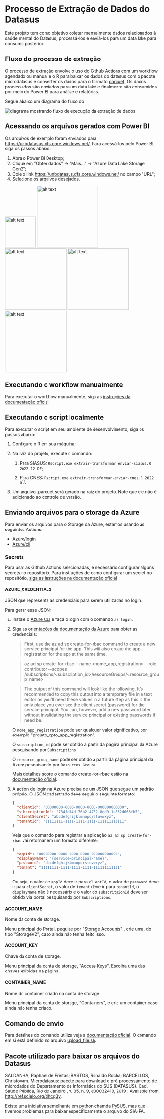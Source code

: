 # Processo de Extração de Dados do Datasus

Este projeto tem como objetivo coletar mensalmente dados relacionados à saúde mental do Datasus, processá-los e enviá-los para um data lake para consumo posterior.

## Fluxo do processo de extração

O processo de extração envolve o uso do Github Actions com um workflow agendado ou manual e o R para baixar os dados do datasus com o pacote microdatasus e converter os dados para o formato [parquet](https://parquet.apache.org/). Os dados processados são enviados para um data lake e finalmente são consumidos por meio do Power BI para análise e relatórios.

Segue abaixo um diagrama do fluxo do

![diagrama mostrando fluxo de execução da extração de dados](/docs/diagrama-workflow.png)

## Acessando os arquivos gerados com Power BI

Os arquivos de exemplo foram enviados para https://unbdatasus.dfs.core.windows.net/. Para acessá-los pelo Power BI, siga os passos abaixo:

1. Abra o Power BI Desktop;
2. Clique em "Obter dados" -> "Mais..." -> "Azure Data Lake Storage Gen2";
3. Cole o link https://unbdatasus.dfs.core.windows.net/ no campo "URL";
4. Selecione os arquivos desejados.

<img src="docs/selecao-conector-menu.png" alt="alt text" width="100">

<img src="docs/selecao-conector.png" alt="alt text" width="200">

<img src="docs/selecao-conector-url.png" alt="alt text" width="200">

<img src="docs/selecao-conector-arquivos.png" alt="alt text" width="200">

<img src="docs/selecao-conector-arquivos-filtrados.png" alt="alt text" width="200">

## Executando o workflow manualmente

Para executar o workflow manualmente, siga as [instruções da documentação oficial](https://docs.github.com/en/actions/managing-workflow-runs/manually-running-a-workflow)

## Executando o script localmente

Para executar o script em seu ambiente de desenvolvimento, siga os passos abaixo:

1. Configure o R em sua máquina;
2. Na raiz do projeto, execute o comando:

   1. Para SIASUS: `Rscript.exe extrair-transformar-enviar-siasus.R 2022-12 DF`;

   2. Para CNES: `Rscript.exe extrair-transformar-enviar-cnes.R 2022 all`

3. Um arquivo .parquet será gerado na raiz do projeto. Note que ele não é adicionado ao controle de versão.

## Enviando arquivos para o storage da Azure

Para enviar os arquivos para o Storage da Azure, estamos usando as seguintes Actions:

- [Azure/login](https://github.com/Azure/login)
- [Azure/cli](https://github.com/Azure/cli)

### Secrets

Para usar as Github Actions selecionadas, é necessário configurar alguns secrets no repositório. Para instruções de como configurar um secret no repositório, [siga as instruções na documentação oficial](https://docs.github.com/pt/actions/security-guides/encrypted-secrets)

#### AZURE_CREDENTIALS

JSON que representa as credenciais para serem utilizadas no login.

Para gerar esse JSON:

1. Instale o [Azure CLI](https://learn.microsoft.com/en-us/cli/azure/install-azure-cli-windows?tabs=azure-cli) e faça o login com o comando `az login`.

2. Siga as [orientações da documentação da Azure](https://learn.microsoft.com/pt-br/azure/developer/python/sdk/authentication-local-development-service-principal?tabs=azure-portal) para obter as credenciais:

   > First, use the az ad sp create-for-rbac command to create a new service principal for the app. This will also create the app registration for the app at the same time.

   > az ad sp create-for-rbac --name <nome_app_registration> --role contributor --scopes /subscriptions/<subscription_id>/resourceGroups/<resource_group_name>

   > The output of this command will look like the following. It's recommended to copy this output into a temporary file in a text editor as you'll need these values in a future step as this is the only place you ever see the client secret (password) for the service principal. You can, however, add a new password later without invalidating the service principal or existing passwords if need be.

   O `nome_app_registration` pode ser qualquer valor significativo, por exemplo "projeto_xpto_app_registration".

   O `subscription_id` pode ser obtido a partir da página principal da Azure pesquisando por `Subscriptions`

   O `resource_group_name` pode ser obtido a partir da página principal da Azure pesquisando por `Resources Groups`.

   Mais detalhes sobre o comando create-for-rbac estão na [documentação oficial](https://learn.microsoft.com/en-us/cli/azure/storage/blob?view=azure-cli-latest#az-storage-blob-upload).

3. A action de login na Azure precisa de um JSON que segue um padrão próprio. O JSON cadastrado deve seguir o seguinte formato:

   ```json
   {
     "clientId": "00000000-0000-0000-0000-000000000000",
     "subscriptionId": "734fd14d-76b2-4762-8ed9-1a832d066fb5",
     "clientSecret": "abcdefghijklmnopqrstuvwxyz",
     "tenantId": "11111111-1111-1111-1111-111111111111"
   }
   ```

   Veja que o comando para registrar a aplicação `az ad sp create-for-rbac` vai retornar em um formato diferente:

   ```json
   {
     "appId": "00000000-0000-0000-0000-000000000000",
     "displayName": "{service-principal-name}",
     "password": "abcdefghijklmnopqrstuvwxyz",
     "tenant": "11111111-1111-1111-1111-111111111111"
   }
   ```

   Ou seja, o valor de `appId` deve ir para `clientId`, o valor de `password` deve ir para `clientSecret`, o valor de `tenant` deve ir para `tenantId`, o `displayName` não é necessário e o valor do `subscritpionId` deve ser obtido via portal pesquisando por `Subscriptions`.

#### ACCOUNT_NAME

Nome da conta de storage.

Menu principal do Portal, pequise por "Storage Accounts" , crie uma, do tipo "StorageV2", caso ainda não tenha feito isso.

#### ACCOUNT_KEY

Chave da conta de storage.

Menu principal da conta de storage, "Access Keys", Escolha uma das chaves exibidas na página.

#### CONTAINER_NAME

Nome do container criado na conta de storage.

Menu principal da conta de storage, "Containers", e crie um container caso ainda não tenha criado.

## Comando de envio

Para detalhes do comando utilize veja a [documentação oficial](https://learn.microsoft.com/en-us/cli/azure/storage/blob?view=azure-cli-latest#az-storage-blob-upload). O comando em si está definido no arquivo [upload_file.sh](upload_file.sh).

## Pacote utilizado para baixar os arquivos do Datasus

SALDANHA, Raphael de Freitas; BASTOS, Ronaldo Rocha; BARCELLOS, Christovam. Microdatasus: pacote para download e pré-processamento de microdados do Departamento de Informática do SUS (DATASUS). Cad. Saúde Pública, Rio de Janeiro , v. 35, n. 9, e00032419, 2019 . Available from http://ref.scielo.org/dhcq3y.

Existe uma iniciativa semelhante em python chamda [PySUS](https://github.com/AlertaDengue/PySUS), mas que tivemos problemas para baixar especificamente o arquivo do SIA-PA.
